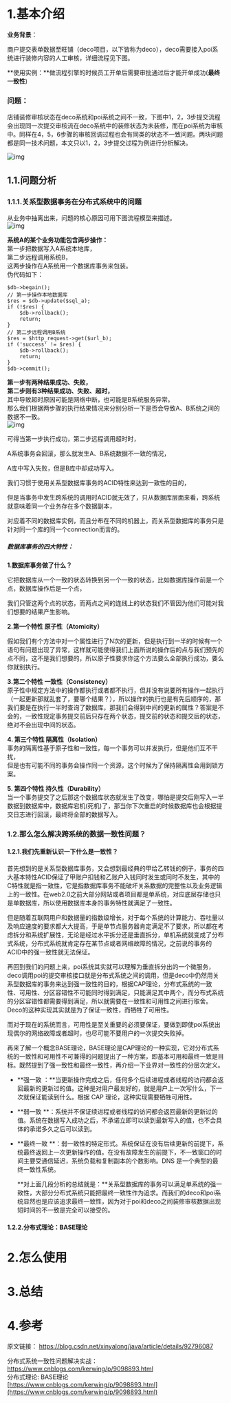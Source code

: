 # 1.基本介绍

**业务背景**：

商户提交表单数据至旺铺（deco项目，以下皆称为deco），deco需要接入poi系统进行装修内容的人工审核，详细流程见下图。

**使用实例：**做流程引擎的时候员工开单后需要审批通过后才能开单成功\(**最终一致性**\)

### **问题**：

店铺装修审核状态在deco系统和poi系统之间不一致，下图中1，2，3步提交流程会出现同一次提交审核流在deco系统中的装修状态为未装修，而在poi系统为审核中。同样在4，5，6步骤的审核回调过程也会有同类的状态不一致问题。两块问题都是同一技术问题，本文只以1，2，3步提交过程为例进行分析解决。

![img](/static/image/1305952-20180528103811932-766030002.jpg)

## 1.1.问题分析

### 1.1.1.关系型数据事务在分布式系统中的问题

从业务中抽离出来，问题的核心原因可用下图流程模型来描述。  
![img](/static/image/1305952-20180528103852437-1819386895.jpg)

**系统A的某个业务功能包含两步操作：**  
第一步把数据写入A系统本地库，  
第二步远程调用系统B，  
这两步操作在A系统用一个数据库事务来包装。  
伪代码如下：

```
$db->begain();
// 第一步操作本地数据库
$res = $db->update($sql_a);
if (!$res) {
    $db->rollback();
    return;
}
// 第二步远程调用B系统
$res = $http_request->get($url_b);
if ('success' != $res) {
    $db->rollback();
    return;
}
$db->commit();
```

**第一步有两种结果成功、失败，**  
**第二步则有3种结果成功、失败、超时，**  
其中导致超时原因可能是网络中断，也可能是B系统服务异常。  
那么我们根据两步骤的执行结果情况来分别分析一下是否会导致A、B系统之间的数据不一致。  
![img](/static/image/1305952-20180528104018507-1970560478.jpg)

可得当第一步执行成功，第二步远程调用超时时，

A系统事务会回滚，那么就发生A、B系统数据不一致的情况，

A库中写入失败，但是B库中却成功写入。

我们习惯于使用关系型数据库事务的ACID特性来达到一致性的目的，

但是当事务中发生跨系统的调用时ACID就无效了，只从数据库层面来看，跨系统就意味着同一个业务存在多个数据副本，

对应着不同的数据库实例，而且分布在不同的机器上，而关系型数据库的事务只是针对同一个库的同一个connection而言的。

##### 数据库事务的四大特性：

**1.数据库事务做了什么？**

它把数据库从一个一致的状态转换到另一个一致的状态，比如数据库操作前是一个点，数据库操作后是一个点，

我们只管这两个点的状态，而两点之间的连线上的状态我们不管因为他们可能对我们想要的结果产生影响。

**2.第一个特性 原子性（Atomicity）**

假如我们有个方法中对一个属性进行了N次的更新，但是执行到一半的时候有一个语句有问题出现了异常，这样就可能使得我们上面所说的操作后的点与我们预先的点不同，这不是我们想要的，所以原子性要求你这个方法要么全部执行成功，要么你就别执行。

**3.第二个特性 一致性（Consistency）**  
原子性中规定方法中的操作都执行或者都不执行，但并没有说要所有操作一起执行（一起更新那就乱套了，要哪个结果？），所以操作的执行也是有先后顺序的，那我们要是在执行一半时查询了数据库，那我们会得到中间的更新的属性？答案是不会的，一致性规定事务提交前后只存在两个状态，提交前的状态和提交后的状态，绝对不会出现中间的状态。

**4. 第三个特性 隔离性（Isolation）**  
事务的隔离性基于原子性和一致性，每一个事务可以并发执行，但是他们互不干扰，  
但是也有可能不同的事务会操作同一个资源，这个时候为了保持隔离性会用到锁方案。

**5. 第四个特性 持久性（Durability）**  
当一个事务提交了之后那这个数据库状态就发生了改变，哪怕是提交后刚写入一半数据到数据库中，数据库宕机\(死机\)了，那当你下次重启的时候数据库也会根据提交日志进行回滚，最终将全部的数据写入。

### 1.**2.那么怎么解决跨系统的数据一致性问题？**

#### 1.2.1.我们先重新认识一下什么是一致性？

首先想到的是关系型数据库事务，又会想到最经典的甲给乙转钱的例子，事务的四大基本特性ACID保证了甲账户扣钱和乙账户入钱同时发生或同时不发生，其中的C特性就是指一致性，它是指数据库事务不能破坏关系数据的完整性以及业务逻辑上的一致性。在web2.0之前大部分网站或者项目都是单系统，对应底层存储也只是单数据库，所以使用数据库本身的事务特性就满足了一致性。

但是随着互联网用户和数据量的指数级增长，对于每个系统的计算能力、吞吐量以及响应速度的要求都大大提高，于是单节点服务器肯定满足不了要求，所以都在考虑拆分和系统扩展性，无论是经过水平拆分还是垂直拆分，单机系统就变成了分布式系统，分布式系统就肯定存在某节点或者网络故障的情况，之前说的事务的ACID中的强一致性就无法保证。

再回到我们的问题上来，poi系统其实就可以理解为垂直拆分出的一个微服务，deco调用poi的提交审核接口就是分布式系统之间的调用，但是deco中仍然用关系型数据库的事务来达到强一致性的目的，根据CAP理论，分布式系统的一致性、可用性、分区容错性不可能同时得到满足，只能满足其中两个，而分布式系统的分区容错性都需要得到满足，所以就需要在一致性和可用性之间进行取舍。Deco的这种实现其实就是为了保证一致性，而牺牲了可用性。

而对于现在的系统而言，可用性是至关重要的必须要保证，要做到即使poi系统出现偶尔的网络故障或者超时，也尽可能不要用户的一次提交失败掉。

再来了解一个概念BASE理论，BASE理论是CAP理论的一种实现，它对分布式系统的一致性和可用性不可兼得的问题提出了一种方案，即基本可用和最终一致是目标。既然提到了强一致性和最终一致性，再介绍一下业界对一致性的分层次定义。

* **强一致 ：**当更新操作完成之后，任何多个后续进程或者线程的访问都会返回最新的更新过的值。这种是对用户最友好的，就是用户上一次写什么，下一次就保证能读到什么。根据 CAP 理论，这种实现需要牺牲可用性。

* **弱一致 **：系统并不保证续进程或者线程的访问都会返回最新的更新过的值。系统在数据写入成功之后，不承诺立即可以读到最新写入的值，也不会具体的承诺多久之后可以读到。

* **最终一致 **：弱一致性的特定形式。系统保证在没有后续更新的前提下，系统最终返回上一次更新操作的值。在没有故障发生的前提下，不一致窗口的时间主要受通信延迟，系统负载和复制副本的个数影响。DNS 是一个典型的最终一致性系统。

  **对上面几段分析的总结就是：**关系型数据库的事务可以满足单系统的强一致性，大部分分布式系统只能把最终一致性作为追求。而我们的deco和poi系统显然也是应该追求最终一致性，因为对于poi和deco之间装修审核数据出现短时间的不一致是完全可以接受的。

#### **1.2.2.分布式理论：BASE理论**

# 2.怎么使用

# 3.总结

# 4.参考

原文链接：
https://blog.csdn.net/xinyalong/java/article/details/92796087

分布式系统一致性问题解决实战：
https://www.cnblogs.com/kerwing/p/9098893.html  
分布式理论: BASE理论   
[https://www.cnblogs.com/kerwing/p/9098893.html](https://www.cnblogs.com/kerwing/p/9098893.html)

